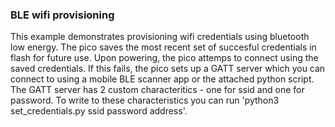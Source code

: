 ### BLE wifi provisioning

This example demonstrates provisioning wifi credentials using bluetooth low energy. The pico saves the most recent set of succesful credentials in flash for future use. Upon powering, the pico attemps to connect using the saved credentials. If this fails, the pico sets up a GATT server which you can connect to using a mobile BLE scanner app or the attached python script. The GATT server has 2 custom characteritics - one for ssid and one for password. To write to these characteristics you can run 'python3 set_credentials.py ssid password address'.
